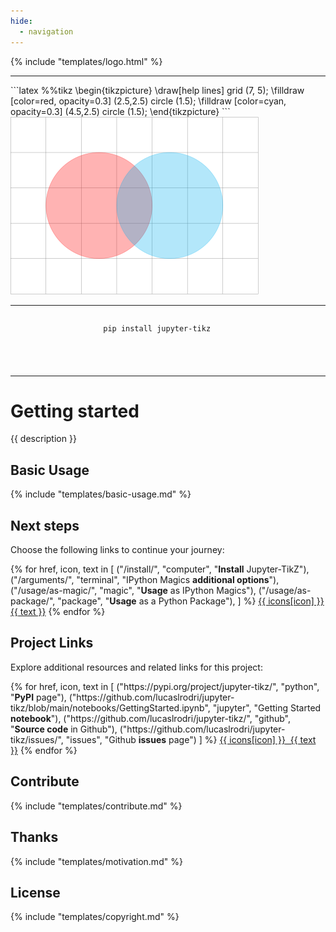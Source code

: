 ```yaml
---
hide:
  - navigation
---
```


{% include "templates/logo.html" %}

---

<div class="code-showcase" markdown>
```latex
%%tikz
\begin{tikzpicture}
    \draw[help lines] grid (7, 5);
     \filldraw [color=red, opacity=0.3] (2.5,2.5) circle (1.5);
     \filldraw [color=cyan, opacity=0.3] (4.5,2.5) circle (1.5);
\end{tikzpicture}
```
<div class="result-showcase">
<img src="./assets/tikz/dots_in_grid.svg" alt="A dot and a gridline">
</div>
</div>


---

<div style="display: flex; justify-content: center; margin: 0 auto;">
<pre style="height: 4em; overflow-x: auto;">
<code class="language-shell" style="padding-right: 3em;">pip install jupyter-tikz</code>
</pre>
</div>


---

# Getting started
{{ description }}

## Basic Usage

{% include "templates/basic-usage.md" %}

## Next steps

Choose the following links to continue your journey:

<div class="grid">
  {% for href, icon, text in [
    ("/install/", "computer", "<strong>Install</strong> Jupyter-TikZ"), 
    ("/arguments/", "terminal", "IPython Magics <strong>additional options</strong>"),
    ("/usage/as-magic/", "magic", "<strong>Usage</strong> as IPython Magics"), 
    ("/usage/as-package/", "package", "<strong>Usage</strong> as a Python Package"), 
  ] %}
    <a class="card card-link" href="{{ href }}"><span class="twemoji">{{ icons[icon] }}</span> {{ text }}</a>
  {% endfor %}
</div>

## Project Links

Explore additional resources and related links for this project:

<div class="grid">
 {% for href, icon, text in [
  ("https://pypi.org/project/jupyter-tikz/", "python", "<strong>PyPI</strong> page"),
  ("https://github.com/lucaslrodri/jupyter-tikz/blob/main/notebooks/GettingStarted.ipynb", "jupyter", "Getting Started <strong>notebook</strong>"),
  ("https://github.com/lucaslrodri/jupyter-tikz/", "github", "<strong>Source code</strong> in Github"),
  ("https://github.com/lucaslrodri/jupyter-tikz/issues/", "issues", "Github <strong>issues</strong> page")
 ] %}
  <a class="card card-link" href="{{ href }}"><span class="twemoji">{{ icons[icon] }}</span>&nbsp; {{ text }}</a>
 {% endfor %}
</div>

## Contribute

{% include "templates/contribute.md" %}

## Thanks

{% include "templates/motivation.md" %}

## License

{% include "templates/copyright.md" %}